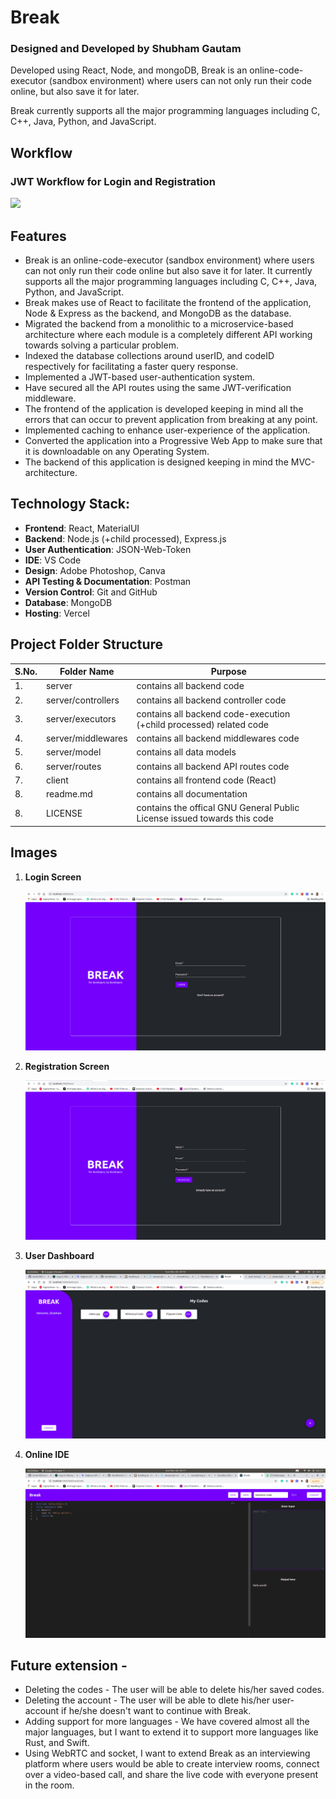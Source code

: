 # Break 

### Designed and Developed by Shubham Gautam
Developed using React, Node, and mongoDB, Break is an online-code-executor (sandbox environment) where users can not only run their code online, but also save it for later. 

Break currently supports all the major programming languages including C, C++, Java, Python, and JavaScript. 

## Workflow 


### JWT Workflow for Login and Registration 

<p><img src="https://github.com/ishubham21/break/blob/master/readme-assets/jwt-workflow.png"></p>

## Features
- Break is an online-code-executor (sandbox environment) where users can not only run their code online but also save it for later. It currently supports all the major programming languages including C, C++, Java, Python, and JavaScript.
- Break makes use of React to facilitate the frontend of the application, Node & Express as the backend, and MongoDB as the database.
- Migrated the backend from a monolithic to a microservice-based architecture where each module is a completely different API working towards solving a particular problem.
- Indexed the database collections around userID, and codeID respectively for facilitating a faster query response.
- Implemented a JWT-based user-authentication system. 
- Have secured all the API routes using the same JWT-verification middleware.
- The frontend of the application is developed keeping in mind all the errors that can occur to prevent application from breaking at any point. 
- Implemented caching to enhance user-experience of the application.
- Converted the application into a Progressive Web App to make sure that it is downloadable on any Operating System.    
- The backend of this application is designed keeping in mind the MVC-architecture. 
## Technology Stack:
- **Frontend**: React, MaterialUI
- **Backend**: Node.js (+child processed), Express.js
- **User Authentication**: JSON-Web-Token
- **IDE**: VS Code
- **Design**: Adobe Photoshop, Canva
- **API Testing & Documentation**: Postman
- **Version Control**: Git and GitHub
- **Database**: MongoDB
- **Hosting**: Vercel

## Project Folder Structure
| S.No. | Folder Name | Purpose |
| --------------- | --------------- | --------------- |
| 1. | server | contains all backend code  |
| 2. | server/controllers | contains all backend controller code  |
| 3. | server/executors | contains all backend code-execution (+child processed) related code  |
| 4. | server/middlewares | contains all backend middlewares code  |
| 5. | server/model | contains all data models  |
| 6. | server/routes | contains all backend API routes code  |
| 7. | client | contains all frontend code (React)|
| 8. | readme.md | contains all documentation |
| 8. | LICENSE | contains the offical GNU General Public License issued towards this code |

## Images

1. **Login Screen** 

    <p><img src="https://github.com/ishubham21/break/blob/master/readme-assets/1.png"></p>

2. **Registration Screen**

    <p><img src="https://github.com/ishubham21/break/blob/master/readme-assets/2.png"></p>

3. **User Dashboard**

    <p><img src="https://github.com/ishubham21/break/blob/master/readme-assets/3.png"></p>

4. **Online IDE**

    <p><img src="https://github.com/ishubham21/break/blob/master/readme-assets/4.png"></p>

## Future extension - 
 
- Deleting the codes - The user will be able to delete his/her saved codes. 
- Deleting the account - The user will be able to dlete his/her user-account if he/she doesn't want to continue with Break.
- Adding support for more languages - We have covered almost all the major languages, but I want to extend it to support more languages like Rust, and Swift. 
- Using WebRTC and socket, I want to extend Break as an interviewing platform where users would be able to create interview rooms, connect over a video-based call, and share the live code with everyone present in the room.  
